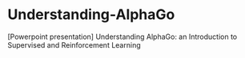 # Understanding-AlphaGo
[Powerpoint presentation] Understanding AlphaGo: an Introduction to Supervised and Reinforcement Learning
